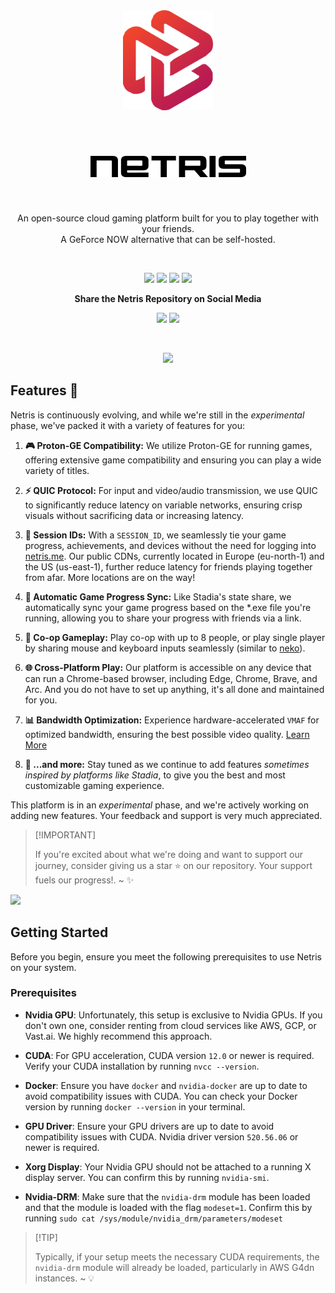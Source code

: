 <div align="center">
<div>

<a href="https://netris.me" >
<img height="160" src="/assets/logo.png">
</a>

</div>

&nbsp;
&nbsp;

<div align="center" >
<h1>
<a href="https://netris.me" >
<picture>
  <source media="(prefers-color-scheme: dark)" srcset="/assets/logo-name-white.png">
  <source media="(prefers-color-scheme: light)" srcset="/assets/logo-name-black.png">
  <img alt="netris logo name" src="/assets/logo-name-black.png">
</picture>

</a>

</h1>

</div>
&nbsp;
&nbsp;

An open-source cloud gaming platform built for you to play together with your friends. <br/> A GeForce NOW alternative that can be self-hosted.<br/>

</div>

&nbsp;
&nbsp;
 <div align="center" >

[![][github-release-shield]][github-release-link]
[![][discord-shield]][discord-link]
[![][github-license-shield]][github-license-link]
[![][github-stars-shield]][github-stars-link]

**Share the Netris Repository on Social Media**

[![][share-x-shield]][share-x-link]
[![][share-reddit-shield]][share-reddit-link]

</div>
&nbsp;
&nbsp;

<div align="center" >

[![][image-overview]][website-link]

</div>

## Features 🌟

Netris is continuously evolving, and while we're still in the _experimental_ phase, we've packed it with a variety of features for you:

1. **🎮 Proton-GE Compatibility:** We utilize Proton-GE for running games, offering extensive game compatibility and ensuring you can play a wide variety of titles.

2. **⚡ QUIC Protocol:** For input and video/audio transmission, we use QUIC to significantly reduce latency on variable networks, ensuring crisp visuals without sacrificing data or increasing latency.

3. **🔗 Session IDs:** With a `SESSION_ID`, we seamlessly tie your game progress, achievements, and devices without the need for logging into [netris.me][website-link]. Our public CDNs, currently located in Europe (eu-north-1) and the US (us-east-1), further reduce latency for friends playing together from afar. More locations are on the way!

4. **🔄 Automatic Game Progress Sync:** Like Stadia's state share, we automatically sync your game progress based on the *.exe file you're running, allowing you to share your progress with friends via a link.

5. **👫 Co-op Gameplay:** Play co-op with up to 8 people, or play single player by sharing mouse and keyboard inputs seamlessly (similar to [neko][neko-url]).

6. **🌐 Cross-Platform Play:** Our platform is accessible on any device that can run a Chrome-based browser, including Edge, Chrome, Brave, and Arc. And you do not have to set up anything, it's all done and maintained for you.

7. **📊 Bandwidth Optimization:** Experience hardware-accelerated `VMAF` for optimized bandwidth, ensuring the best possible video quality. [Learn More][vmaf-cuda-link]

8. **🌟 ...and more:** Stay tuned as we continue to add features _sometimes inspired by platforms like Stadia_, to give you the best and most customizable gaming experience.

This platform is in an _experimental_ phase, and we're actively working on adding new features. Your feedback and support is very much appreciated.

> \[!IMPORTANT]
>
> If you're excited about what we're doing and want to support our journey, consider giving us a star ⭐ on our repository. Your support fuels our progress!. \~ ✨


[![][image-star]][github-stars-link]


## Getting Started

Before you begin, ensure you meet the following prerequisites to use Netris on your system.

### Prerequisites

- **Nvidia GPU**: Unfortunately, this setup is exclusive to Nvidia GPUs. If you don't own one, consider renting from cloud services like AWS, GCP, or Vast.ai. We highly recommend this approach.

- **CUDA**: For GPU acceleration, CUDA version `12.0` or newer is required. Verify your CUDA installation by running `nvcc --version`.

- **Docker**: Ensure you have `docker` and `nvidia-docker` are up to date to avoid compatibility issues with CUDA. You can check your Docker version by running `docker --version` in your terminal.

- **GPU Driver**: Ensure your GPU drivers are up to date to avoid compatibility issues with CUDA. Nvidia driver version `520.56.06` or newer is required.

- **Xorg Display**: Your Nvidia GPU should not be attached to a running X display server. You can confirm this by running `nvidia-smi`.

- **Nvidia-DRM**: Make sure that the `nvidia-drm` module has been loaded and that the module is loaded with the flag `modeset=1`. Confirm this by running `sudo cat /sys/module/nvidia_drm/parameters/modeset` 

> \[!TIP]
>
> Typically, if your setup meets the necessary CUDA requirements, the `nvidia-drm` module will already be loaded, particularly in AWS G4dn instances. \~ 💡


[github-release-link]: https://github.com/wanjohiryan/netris/releases
[github-release-shield]: https://img.shields.io/github/v/release/wanjohiryan/netris?color=369eff&labelColor=black&logo=github&style=flat-square
[discord-shield]: https://img.shields.io/discord/1080111004698021909?color=5865F2&label=discord&labelColor=black&logo=discord&logoColor=white&style=flat-square
[discord-link]: https://discord.com/invite/Y6etn3qKZ3
[github-license-shield]: https://img.shields.io/github/license/wanjohiryan/netris?color=white&labelColor=black&style=flat-square
[github-license-link]: https://github.com/wanjohiryan/netris/blob/main/LICENSE
[github-stars-shield]: https://img.shields.io/github/stars/wanjohiryan/netris?color=ffcb47&labelColor=black&style=flat-square
[github-stars-link]: https://github.com/wanjohiryan/netris/network/stargazers
[share-x-shield]: https://img.shields.io/badge/-share%20on%20x-black?labelColor=black&logo=x&logoColor=white&style=flat-square
[share-x-link]: https://twitter.com/intent/tweet?text=Hey%2C%20check%20out%20this%20Github%20repository.%20It%20is%20an%20open-source%20self-hosted%20Geforce%20Now%20alternative.&url=https%3A%2F%2Fgithub.com%2Fwanjohiryan%2Fnetris
[share-reddit-shield]: https://img.shields.io/badge/-share%20on%20reddit-black?labelColor=black&logo=reddit&logoColor=white&style=flat-square
[share-reddit-link]: https://www.reddit.com/submit?title=Hey%2C%20check%20out%20this%20Github%20repository.%20It%20is%20an%20open-source%20self-hosted%20Geforce%20Now%20alternative.&url=https%3A%2F%2Fgithub.com%2Fwanjohiryan%2Fnetris
[image-overview]: assets/banner.png
[website-link]: https://netris.me
[neko-url]: https://github.com/m1k1o/neko
[image-star]: assets/star-us.png
[vmaf-cuda-link]: https://developer.nvidia.com/blog/calculating-video-quality-using-nvidia-gpus-and-vmaf-cuda/